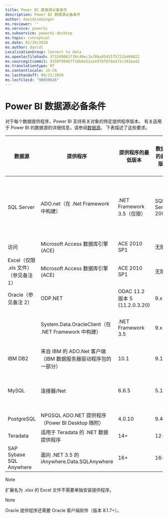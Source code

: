 ```yaml
---
title: Power BI 数据源必备条件
description: Power BI 数据源必备条件
author: davidiseminger
ms.reviewer: ''
ms.service: powerbi
ms.subservice: powerbi-desktop
ms.topic: conceptual
ms.date: 01/29/2020
ms.author: davidi
LocalizationGroup: Connect to data
ms.openlocfilehash: 373249061f39c40ec3a78ba9541575721bd60022
ms.sourcegitcommit: 9350f994b7f18b0a52a2e9f8f8f8e472c342ea42
ms.translationtype: HT
ms.contentlocale: zh-CN
ms.lasthandoff: 09/22/2020
ms.locfileid: "90859626"
---
```

# <a name="power-bi-data-source-prerequisites"></a>Power BI 数据源必备条件
对于每个数据提供程序，Power BI 支持有关对象的特定提供程序版本。 有关适用于 Power BI 的数据源的详细信息，请参阅[数据源](desktop-data-sources.md)。 下表描述了这些要求。

| 数据源 | 提供程序 | 提供程序的最低版本 | 数据源的最低版本 | 受支持的数据源对象 | 下载链接 |
| --- | --- | --- | --- | --- | --- |
| SQL Server |ADO.net（在 .Net Framework 中构建） |.NET Framework 3.5（仅限） |SQL Server 2005+ |表/视图、标量函数、表函数 |包含在 .NET Framework 3.5 或更高版本中 |
| 访问 |Microsoft Access 数据库引擎 (ACE) |ACE 2010 SP1 |无限制 |表/视图 |[下载链接](./desktop-access-database-errors.md) |
| Excel（仅限 .xls 文件）（参见备注 1） |Microsoft Access 数据库引擎 (ACE) |ACE 2010 SP1 |无限制 |表、工作表 |[下载链接](./desktop-access-database-errors.md) |
| Oracle（参见备注 2） |ODP.NET |ODAC 11.2 版本 5 (11.2.0.3.20) |9.x+ |表/视图 |[下载链接](./desktop-connect-oracle-database.md) |
| | System.Data.OracleClient（在 .NET Framework 中构建） |.NET Framework 3.5 |9.x+ |表/视图 |包含在 .NET Framework 3.5 或更高版本中 |
| IBM DB2 |来自 IBM 的 ADO.Net 客户端（IBM 数据服务器驱动程序包的一部分） |10.1 |9.1+ |表/视图 |[下载链接](https://go.microsoft.com/fwlink/?linkid=274911&clcid=0x409) |
| MySQL |连接器/Net |6.6.5 |5.1 |表/视图、标量函数 |[下载链接](https://go.microsoft.com/fwlink/?linkid=278885&clcid=0x409) |
| PostgreSQL |NPGSQL ADO.NET 提供程序（Power BI Desktop 随附） |4.0.10 |9.4 |表/视图 |[下载链接](https://go.microsoft.com/fwlink/?linkid=282716&clcid=0x409) |
| Teradata |适用于 Teradata 的 .NET 数据提供程序 |14+ |12+ |表/视图 |[下载链接](https://go.microsoft.com/fwlink/?linkid=278886&clcid=0x409) |
| SAP Sybase SQL Anywhere |面向 .NET 3.5 的 iAnywhere.Data.SQLAnywhere |16+ |16+ |表/视图 |[下载链接](https://go.microsoft.com/fwlink/?linkid=324846) |

>[!NOTE]
>扩展名为 .xlsx 的 Excel 文件不需要单独安装提供程序。

>[!NOTE]
>Oracle 提供程序还需要 Oracle 客户端软件（版本 8.1.7+）。
> 
>
